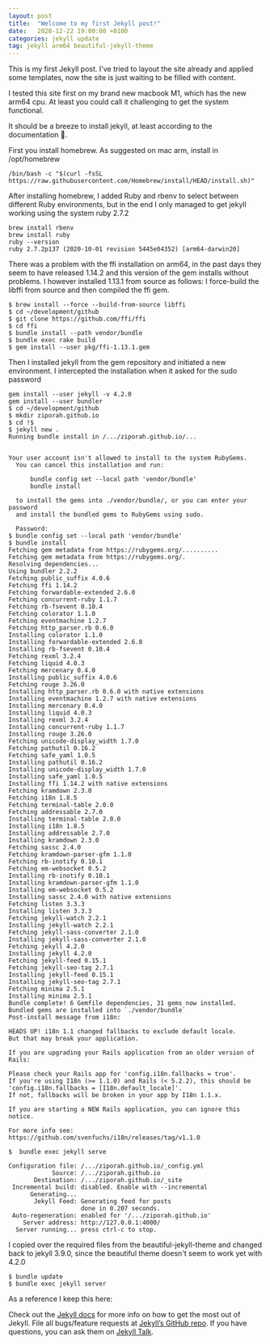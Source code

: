 ```yaml
---
layout: post
title:  "Welcome to my first Jekyll post!"
date:   2020-12-22 19:00:00 +0100
categories: jekyll update
tag: jekyll arm64 beautiful-jekyll-theme
---
```

This is my first Jekyll post. I've tried to layout the site already and applied some templates, now the site is just waiting to be filled with content.

I tested this site first on my brand new macbook M1, which has the new arm64 cpu.
At least you could call it challenging to get the system functional.

It should be a breeze to install jekyll, at least according to the documentation :eyes:.

First you install homebrew. As suggested on mac arm, install in /opt/homebrew
```
/bin/bash -c "$(curl -fsSL https://raw.githubusercontent.com/Homebrew/install/HEAD/install.sh)"
````


After installing homebrew, I added Ruby and rbenv to select between different Ruby environments, but in the end I only managed to get jekyll working using the system ruby 2.7.2

```
brew install rbenv
brew install ruby
ruby --version
ruby 2.7.2p137 (2020-10-01 revision 5445e04352) [arm64-darwin20]
```

There was a problem with the ffi installation on arm64, in the past days they seem to have released 1.14.2 and this version of the gem installs without problems. I however installed 1.13.1 from source as follows:
I force-build the libffi from source and then compiled the ffi gem.
```
$ brew install --force --build-from-source libffi
$ cd ~/development/github
$ git clone https://github.com/ffi/ffi
$ cd ffi
$ bundle install --path vendor/bundle
$ bundle exec rake build
$ gem install --user pkg/ffi-1.13.1.gem
```

Then I installed jekyll from the gem repository and initiated a new environment.
I intercepted the installation when it asked for the sudo password

```
gem install --user jekyll -v 4.2.0
gem install --user bundler
$ cd ~/development/github
$ mkdir ziporah.github.io
$ cd !$
$ jekyll new .
Running bundle install in /.../ziporah.github.io/...


Your user account isn't allowed to install to the system RubyGems.
  You can cancel this installation and run:

      bundle config set --local path 'vendor/bundle'
      bundle install

  to install the gems into ./vendor/bundle/, or you can enter your password
  and install the bundled gems to RubyGems using sudo.

  Password:
$ bundle config set --local path 'vendor/bundle'
$ bundle install
Fetching gem metadata from https://rubygems.org/..........
Fetching gem metadata from https://rubygems.org/.
Resolving dependencies...
Using bundler 2.2.2
Fetching public_suffix 4.0.6
Fetching ffi 1.14.2
Fetching forwardable-extended 2.6.0
Fetching concurrent-ruby 1.1.7
Fetching rb-fsevent 0.10.4
Fetching colorator 1.1.0
Fetching eventmachine 1.2.7
Fetching http_parser.rb 0.6.0
Installing colorator 1.1.0
Installing forwardable-extended 2.6.0
Installing rb-fsevent 0.10.4
Fetching rexml 3.2.4
Fetching liquid 4.0.3
Fetching mercenary 0.4.0
Installing public_suffix 4.0.6
Fetching rouge 3.26.0
Installing http_parser.rb 0.6.0 with native extensions
Installing eventmachine 1.2.7 with native extensions
Installing mercenary 0.4.0
Installing liquid 4.0.3
Installing rexml 3.2.4
Installing concurrent-ruby 1.1.7
Installing rouge 3.26.0
Fetching unicode-display_width 1.7.0
Fetching pathutil 0.16.2
Fetching safe_yaml 1.0.5
Installing pathutil 0.16.2
Installing unicode-display_width 1.7.0
Installing safe_yaml 1.0.5
Installing ffi 1.14.2 with native extensions
Fetching kramdown 2.3.0
Fetching i18n 1.8.5
Fetching terminal-table 2.0.0
Fetching addressable 2.7.0
Installing terminal-table 2.0.0
Installing i18n 1.8.5
Installing addressable 2.7.0
Installing kramdown 2.3.0
Fetching sassc 2.4.0
Fetching kramdown-parser-gfm 1.1.0
Fetching rb-inotify 0.10.1
Fetching em-websocket 0.5.2
Installing rb-inotify 0.10.1
Installing kramdown-parser-gfm 1.1.0
Installing em-websocket 0.5.2
Installing sassc 2.4.0 with native extensions
Fetching listen 3.3.3
Installing listen 3.3.3
Fetching jekyll-watch 2.2.1
Installing jekyll-watch 2.2.1
Fetching jekyll-sass-converter 2.1.0
Installing jekyll-sass-converter 2.1.0
Fetching jekyll 4.2.0
Installing jekyll 4.2.0
Fetching jekyll-feed 0.15.1
Fetching jekyll-seo-tag 2.7.1
Installing jekyll-feed 0.15.1
Installing jekyll-seo-tag 2.7.1
Fetching minima 2.5.1
Installing minima 2.5.1
Bundle complete! 6 Gemfile dependencies, 31 gems now installed.
Bundled gems are installed into `./vendor/bundle`
Post-install message from i18n:

HEADS UP! i18n 1.1 changed fallbacks to exclude default locale.
But that may break your application.

If you are upgrading your Rails application from an older version of Rails:

Please check your Rails app for 'config.i18n.fallbacks = true'.
If you're using I18n (>= 1.1.0) and Rails (< 5.2.2), this should be
'config.i18n.fallbacks = [I18n.default_locale]'.
If not, fallbacks will be broken in your app by I18n 1.1.x.

If you are starting a NEW Rails application, you can ignore this notice.

For more info see:
https://github.com/svenfuchs/i18n/releases/tag/v1.1.0

$  bundle exec jekyll serve

Configuration file: /.../ziporah.github.io/_config.yml
            Source: /.../ziporah.github.io
       Destination: /.../ziporah.github.io/_site
 Incremental build: disabled. Enable with --incremental
      Generating...
       Jekyll Feed: Generating feed for posts
                    done in 0.207 seconds.
 Auto-regeneration: enabled for '/.../ziporah.github.io'
    Server address: http://127.0.0.1:4000/
  Server running... press ctrl-c to stop.
```


I copied over the required files from the beautiful-jekyll-theme and changed back to jekyll 3.9.0,
since the beautiful theme doesn't seem to work yet with 4.2.0

```
$ bundle update
$ bundle exec jekyll server
```


As a reference I keep this here:

Check out the [Jekyll docs][jekyll-docs] for more info on how to get the most out of Jekyll. File all bugs/feature requests at [Jekyll’s GitHub repo][jekyll-gh]. If you have questions, you can ask them on [Jekyll Talk][jekyll-talk].

[jekyll-docs]: https://jekyllrb.com/docs/home
[jekyll-gh]:   https://github.com/jekyll/jekyll
[jekyll-talk]: https://talk.jekyllrb.com/
